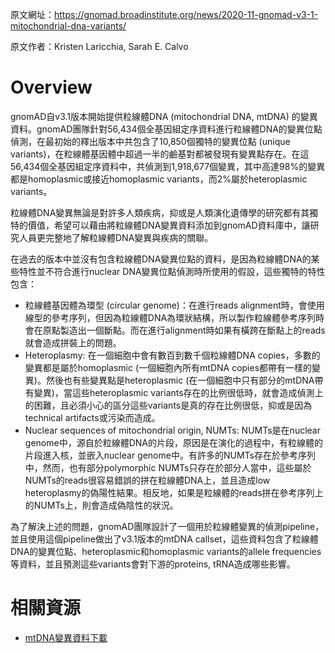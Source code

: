 原文網址：https://gnomad.broadinstitute.org/news/2020-11-gnomad-v3-1-mitochondrial-dna-variants/

原文作者：Kristen Laricchia, Sarah E. Calvo

# Overview

gnomAD自v3.1版本開始提供粒線體DNA (mitochondrial DNA, mtDNA) 的變異資料。gnomAD團隊針對56,434個全基因組定序資料進行粒線體DNA的變異位點偵測，在最初始的釋出版本中共包含了10,850個獨特的變異位點 (unique variants)，在粒線體基因體中超過一半的鹼基對都被發現有變異點存在。在這56,434個全基因組定序資料中，共偵測到1,918,677個變異，其中高達98%的變異都是homoplasmic或接近homoplasmic variants，而2%屬於heteroplasmic variants。

粒線體DNA變異無論是對許多人類疾病，抑或是人類演化遺傳學的研究都有其獨特的價值，希望可以藉由將粒線體DNA變異資料添加到gnomAD資料庫中，讓研究人員更完整地了解粒線體DNA變異與疾病的關聯。

在過去的版本中並沒有包含粒線體DNA變異位點的資料，是因為粒線體DNA的某些特性並不符合進行nuclear DNA變異位點偵測時所使用的假設，這些獨特的特性包含：

- 粒線體基因體為環型 (circular genome)：在進行reads alignment時，會使用線型的參考序列，但因為粒線體DNA為環狀結構，所以製作粒線體參考序列時會在原點製造出一個斷點。而在進行alignment時如果有橫跨在斷點上的reads就會造成拼裝上的問題。
- Heteroplasmy: 在一個細胞中會有數百到數千個粒線體DNA copies，多數的變異都是屬於homoplasmic (一個細胞內所有mtDNA copies都帶有一樣的變異)。然後也有些變異點是heteroplasmic (在一個細胞中只有部分的mtDNA帶有變異)，當這些heteroplasmic variants存在的比例很低時，就會造成偵測上的困難，且必須小心的區分這些variants是真的存在比例很低，抑或是因為technical artifacts或污染而造成。
- Nuclear sequences of mitochondrial origin, NUMTs: NUMTs是在nuclear genome中，源自於粒線體DNA的片段，原因是在演化的過程中，有粒線體的片段進入核，並嵌入nuclear genome中。有許多的NUMTs存在於參考序列中，然而，也有部分polymorphic NUMTs只存在於部分人當中，這些屬於NUMTs的reads很容易錯誤的拼在粒線體DNA上，並且造成low heteroplasmy的偽陽性結果。相反地，如果是粒線體的reads拼在參考序列上的NUMTs上，則會造成偽陰性的狀況。

為了解決上述的問題，gnomAD團隊設計了一個用於粒線體變異的偵測pipeline，並且使用這個pipeline做出了v3.1版本的mtDNA callset，這些資料包含了粒線體DNA的變異位點、heteroplasmic和homoplasmic variants的allele frequencies等資料，並且預測這些variants會對下游的proteins, tRNA造成哪些影響。


# 相關資源

- [mtDNA變異資料下載](https://gnomad.broadinstitute.org/downloads#v3-mitochondrial-dna)